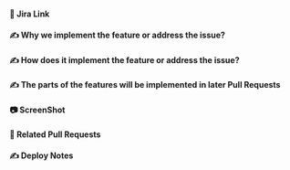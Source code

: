#### 🔗 Jira Link
<!--- Necessary - Filled in Jira link. -->

#### ✍️ Why we implement the feature or address the issue?
<!--- Necessary You can use Chinese or English to describe. -->

#### ✍️ How does it implement the feature or address the issue?
<!--- Necessary You can use Chinese or English to describe. -->

#### ✍️ The parts of the features will be implemented in later Pull Requests
<!--- Option You can use Chinese or English to describe. -->

#### 📷 ScreenShot

#### 🔗 Related Pull Requests
<!--- Necessary Filled in Pull Requests link. -->

#### ✍️ Deploy Notes
